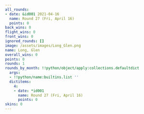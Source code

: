 ```yaml
---
all_rounds:
- date: &id001 2021-04-16
  name: Round 27 (Fri, April 16)
  points: 0
back_wins: 0
flight_wins: 0
front_wins: 0
ignored_rounds: []
image: /assets/images/Long_Glen.png
name: Long, Glen
overall_wins: 0
points: 0
rounds: 1
rounds_by_month: !!python/object/apply:collections.defaultdict
  args:
  - !!python/name:builtins.list ''
  dictitems:
    4:
    - date: *id001
      name: Round 27 (Fri, April 16)
      points: 0
skins: 0
---
```

